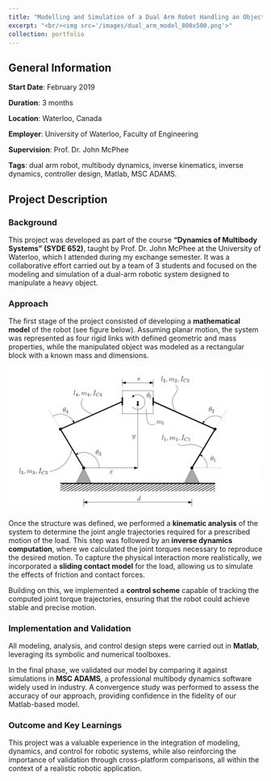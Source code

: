 ```yaml
---
title: "Modelling and Simulation of a Dual Arm Robot Handling an Object"
excerpt: "<br/><img src='/images/dual_arm_model_800x500.png'>"
collection: portfolio
---
```


## General Information

**Start Date**: February 2019

**Duration**: 3 months

**Location**: Waterloo, Canada

**Employer**: University of Waterloo, Faculty of Engineering

**Supervision**: Prof. Dr. John McPhee

**Tags**: dual arm robot, multibody dynamics, inverse kinematics, inverse dynamics, controller design, Matlab, MSC ADAMS.

## Project Description

### Background

This project was developed as part of the course **“Dynamics of Multibody Systems” (SYDE 652)**, taught by Prof. Dr. John McPhee at the University of Waterloo, which I attended during my exchange semester. It was a collaborative effort carried out by a team of 3 students and focused on the modeling and simulation of a dual-arm robotic system designed to manipulate a heavy object.

### Approach

The first stage of the project consisted of developing a **mathematical model** of the robot (see figure below). Assuming planar motion, the system was represented as four rigid links with defined geometric and mass properties, while the manipulated object was modeled as a rectangular block with a known mass and dimensions.

![Dual Arm Model](/images/dual_arm_model.png)

Once the structure was defined, we performed a **kinematic analysis** of the system to determine the joint angle trajectories required for a prescribed motion of the load. This step was followed by an **inverse dynamics computation**, where we calculated the joint torques necessary to reproduce the desired motion. To capture the physical interaction more realistically, we incorporated a **sliding contact model** for the load, allowing us to simulate the effects of friction and contact forces.

Building on this, we implemented a **control scheme** capable of tracking the computed joint torque trajectories, ensuring that the robot could achieve stable and precise motion.

### Implementation and Validation

All modeling, analysis, and control design steps were carried out in **Matlab**, leveraging its symbolic and numerical toolboxes.  

In the final phase, we validated our model by comparing it against simulations in **MSC ADAMS**, a professional multibody dynamics software widely used in industry. A convergence study was performed to assess the accuracy of our approach, providing confidence in the fidelity of our Matlab-based model.

### Outcome and Key Learnings

This project was a valuable experience in the integration of modeling, dynamics, and control for robotic systems, while also reinforcing the importance of validation through cross-platform comparisons, all within the context of a realistic robotic application.  
